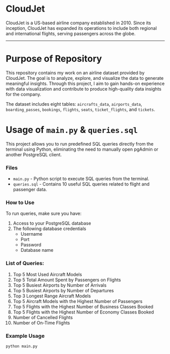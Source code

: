 # CloudJet
CloudJet is a US-based airline company established in 2010. Since its inception, CloudJet has expanded its operations to include both regional and international flights, serving passengers across the globe.

----------------

# Purpose of Repository
This repository contains my work on an airline dataset provided by CloudJet. The goal is to analyze, explore, and visualize the data to generate meaningful insights. Through this project, I aim to gain hands-on experience with data visualization and contribute to produce high-quality data insights for the company. 

The dataset includes eight tables: `aircrafts_data`, `airports_data`, `boarding_passes`, `bookings`, `flights`, `seats`, `ticket_flights`, and `tickets`.

# Usage of `main.py` & `queries.sql`
This project allows you to run predefined SQL queries directly from the terminal using Python, eliminating the need to manually open pgAdmin or another PostgreSQL client.
### Files
- `main.py` - Python script to execute SQL queries from the terminal.
- `queries.sql` - Contains 10 useful SQL queries related to flight and passenger data.

### How to Use
To run queries, make sure you have:
1. Access to your PostgreSQL database
2. The following database credentials
   - Username
   - Port
   - Password
   - Database name

### List of Queries:
1. Top 5 Most Used Aircraft Models
2. Top 5 Total Amount Spent by Passengers on Flights
3. Top 5 Busiest Airports by Number of Arrivals
4. Top 5 Busiest Airports by Number of Departures
5. Top 3 Longest Range Aircraft Models
6. Top 5 Aircraft Models with the Highest Number of Passengers
7. Top 5 Flights with the Highest Number of Business Classes Booked
8. Top 5 Flights with the Highest Number of Economy Classes Booked
9. Number of Cancelled Flights
10. Number of On-Time Flights

### Example Usage
`python main.py`
